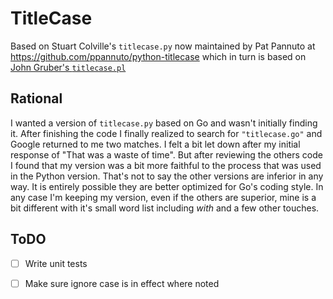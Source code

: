 TitleCase
=========

Based on Stuart Colville's `titlecase.py` now maintained by Pat Pannuto at <https://github.com/ppannuto/python-titlecase> which in turn is based on [John Gruber's `titlecase.pl`][]


Rational
--------

I wanted a version of `titlecase.py` based on Go and wasn't initially finding it. After finishing the code I finally realized to search for `"titlecase.go"` and Google returned to me two matches. I felt a bit let down after my initial response of "That was a waste of time". But after reviewing the others code I found that my version was a bit more faithful to the process that was used in the Python version. That's not to say the other versions are inferior in any way. It is entirely possible they are better optimized for Go's coding style. In any case I'm keeping my version, even if the others are superior, mine is a bit different with it's small word list including _with_ and a few other touches.


ToDO
----

* [ ] Write unit tests
* [ ] Make sure ignore case is in effect where noted


[John Gruber's `titlecase.pl`]: http://daringfireball.net/2008/05/title_case

